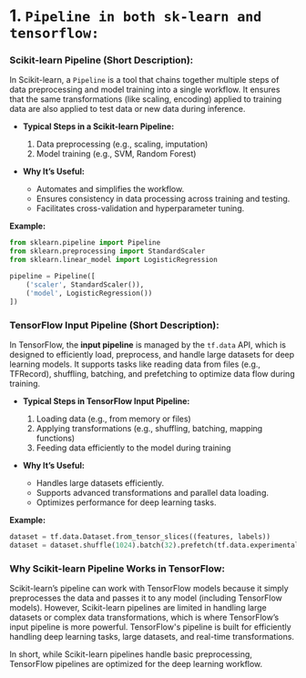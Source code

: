
# 1. `Pipeline in both sk-learn and tensorflow:` 

### **Scikit-learn Pipeline (Short Description):**
In Scikit-learn, a `Pipeline` is a tool that chains together multiple steps of data preprocessing and model training into a single workflow. It ensures that the same transformations (like scaling, encoding) applied to training data are also applied to test data or new data during inference.

- **Typical Steps in a Scikit-learn Pipeline:**
  1. Data preprocessing (e.g., scaling, imputation)
  2. Model training (e.g., SVM, Random Forest)

- **Why It’s Useful:**
  - Automates and simplifies the workflow.
  - Ensures consistency in data processing across training and testing.
  - Facilitates cross-validation and hyperparameter tuning.

**Example:**
```python
from sklearn.pipeline import Pipeline
from sklearn.preprocessing import StandardScaler
from sklearn.linear_model import LogisticRegression

pipeline = Pipeline([
    ('scaler', StandardScaler()),
    ('model', LogisticRegression())
])
```

### **TensorFlow Input Pipeline (Short Description):**
In TensorFlow, the **input pipeline** is managed by the `tf.data` API, which is designed to efficiently load, preprocess, and handle large datasets for deep learning models. It supports tasks like reading data from files (e.g., TFRecord), shuffling, batching, and prefetching to optimize data flow during training.

- **Typical Steps in TensorFlow Input Pipeline:**
  1. Loading data (e.g., from memory or files)
  2. Applying transformations (e.g., shuffling, batching, mapping functions)
  3. Feeding data efficiently to the model during training

- **Why It’s Useful:**
  - Handles large datasets efficiently.
  - Supports advanced transformations and parallel data loading.
  - Optimizes performance for deep learning tasks.

**Example:**
```python
dataset = tf.data.Dataset.from_tensor_slices((features, labels))
dataset = dataset.shuffle(1024).batch(32).prefetch(tf.data.experimental.AUTOTUNE)
```

### **Why Scikit-learn Pipeline Works in TensorFlow:**
Scikit-learn’s pipeline can work with TensorFlow models because it simply preprocesses the data and passes it to any model (including TensorFlow models). However, Scikit-learn pipelines are limited in handling large datasets or complex data transformations, which is where TensorFlow’s input pipeline is more powerful. TensorFlow's pipeline is built for efficiently handling deep learning tasks, large datasets, and real-time transformations. 

In short, while Scikit-learn pipelines handle basic preprocessing, TensorFlow pipelines are optimized for the deep learning workflow.